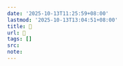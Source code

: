 ```yaml
---
date: '2025-10-13T11:25:59+08:00'
lastmod: '2025-10-13T13:04:51+08:00'
title: 󰌁
url: 󰌁
tags: []
src:
note:
---
```

